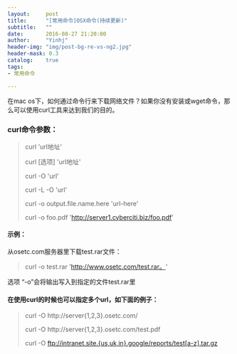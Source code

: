 ```yaml
---
layout:     post
title:      "[常用命令]OSX命令(持续更新)"
subtitle:   ""
date:       2016-08-27 21:20:00
author:     "Yinhj"
header-img: "img/post-bg-re-vs-ng2.jpg"
header-mask: 0.3
catalog:    true
tags:
- 常用命令

---
```



在mac os下，如何通过命令行来下载网络文件？如果你没有安装或wget命令，那么可以使用curl工具来达到我们的目的。

### curl命令参数：

>curl 'url地址'
>
>curl [选项] 'url地址'
>
>curl -O 'url'
>
>curl -L -O 'url'
>
>curl -o output.file.name.here 'url-here'
>
>curl -o foo.pdf 'http://server1.cyberciti.biz/foo.pdf'


#### 示例：
从osetc.com服务器里下载test.rar文件：

>curl -o test.rar 'http://www.osetc.com/test.rar。'

选项 “-o”会将输出写入到指定的文件test.rar里


#### 在使用curl的时候也可以指定多个url，如下面的例子：

>curl -O http://server{1,2,3}.osetc.com/
>
>curl -O http://server{1,2,3}.osetc.com/test.pdf
>
>curl -O ftp://intranet.site.{us,uk,in}.google/reports/test[a-z].tar.gz
